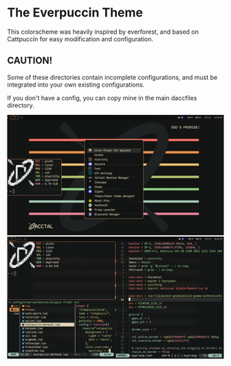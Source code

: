 # The Everpuccin Theme
This colorscheme was heavily inspired by everforest, and based on Cattpuccin for easy modification and configuration.

## CAUTION!
Some of these directories contain incomplete configurations, and must be integrated into your own existing configurations.

If you don't have a config, you can copy mine in the main daccfiles directory.

![fuzzel & wallpaper](https://github.com/dacctal/daccfiles/blob/main/themes/Everpuccin/images/fuzzel-%26-wall.jpg?)
![terminal & neovim](https://github.com/dacctal/daccfiles/blob/main/themes/Everpuccin/images/terminal-%26-nvim.jpg)
